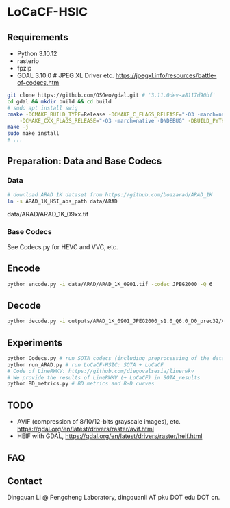 # LoCaCF-HSIC
    
## Requirements
- Python 3.10.12
- rasterio
- fpzip
- GDAL 3.10.0 # JPEG XL Driver etc. https://jpegxl.info/resources/battle-of-codecs.htm
```bash
git clone https://github.com/OSGeo/gdal.git # '3.11.0dev-a8117d90bf'
cd gdal && mkdir build && cd build
# sudo apt install swig
cmake -DCMAKE_BUILD_TYPE=Release -DCMAKE_C_FLAGS_RELEASE="-O3 -march=native -DNDEBUG" \
    -DCMAKE_CXX_FLAGS_RELEASE="-O3 -march=native -DNDEBUG" -DBUILD_PYTHON_BINDINGS=ON ..
make -j
sudo make install
# ...
```

## Preparation: Data and Base Codecs 
### Data
```bash
# download ARAD 1K dataset from https://github.com/boazarad/ARAD_1K
ln -s ARAD_1K_HSI_abs_path data/ARAD
```
data/ARAD/ARAD_1K_09xx.tif

### Base Codecs
See Codecs.py for HEVC and VVC, etc.

## Encode
```bash
python encode.py -i data/ARAD/ARAD_1K_0901.tif -codec JPEG2000 -Q 6
```

## Decode
```bash
python decode.py -i outputs/ARAD_1K_0901_JPEG2000_s1.0_Q6.0_D0_prec32/ARAD_1K_0901.bin -org data/ARAD/ARAD_1K_0901.tif
```

## Experiments
```bash
python Codecs.py # run SOTA codecs (including preprocessing of the datasets)
python run_ARAD.py # run LoCaCF-HSIC: SOTA + LoCaCF
# Code of LineRWKV: https://github.com/diegovalsesia/linerwkv
# We provide the results of LineRWKV (+ LoCaCF) in SOTA_results
python BD_metrics.py # BD metrics and R-D curves
```

## TODO
- AVIF (compression of 8/10/12-bits grayscale images), etc. https://gdal.org/en/latest/drivers/raster/avif.html
- HEIF with GDAL, https://gdal.org/en/latest/drivers/raster/heif.html

## FAQ

## Contact
Dingquan Li @ Pengcheng Laboratory, dingquanli AT pku DOT edu DOT cn.
